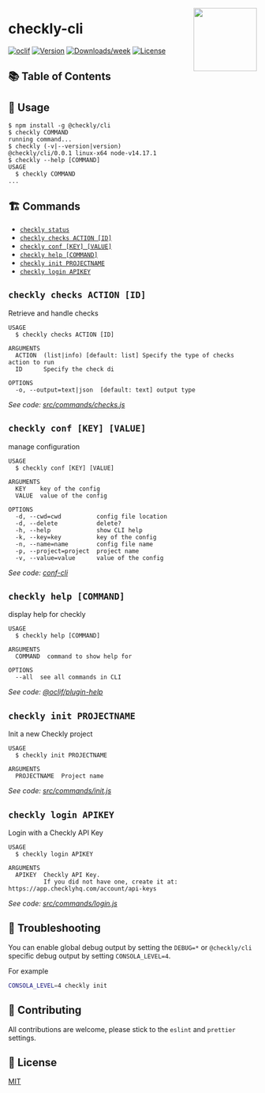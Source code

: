 <p>
  <img height="128" src="https://www.checklyhq.com/images/footer-logo.svg" align="right" />
  <h1>checkly-cli</h1>
</p>

[![oclif](https://img.shields.io/badge/cli-oclif-brightgreen.svg)](https://oclif.io)
[![Version](https://img.shields.io/npm/v/@checkly/cli.svg)](https://npmjs.org/package/@checkly/cli)
[![Downloads/week](https://img.shields.io/npm/dw/@checkly/cli.svg)](https://npmjs.org/package/@checkly/cli)
[![License](https://img.shields.io/npm/l/@checkly/cli.svg)](https://github.com/checkly/checkly-cli/blob/master/package.json)

## 📚 Table of Contents

<!-- toc -->

<!-- tocstop -->

## 🔧 Usage

<!-- usage -->

```sh-session
$ npm install -g @checkly/cli
$ checkly COMMAND
running command...
$ checkly (-v|--version|version)
@checkly/cli/0.0.1 linux-x64 node-v14.17.1
$ checkly --help [COMMAND]
USAGE
  $ checkly COMMAND
...
```

<!-- usagestop -->

## 🏗️ Commands

<!-- commands -->

- [`checkly status`](#checkly-status-id)
- [`checkly checks ACTION [ID]`](#checkly-checks-action-id)
- [`checkly conf [KEY] [VALUE]`](#checkly-conf-key-value)
- [`checkly help [COMMAND]`](#checkly-help-command)
- [`checkly init PROJECTNAME`](#checkly-init-projectname)
- [`checkly login APIKEY`](#checkly-login-apikey)

## `checkly checks ACTION [ID]`

Retrieve and handle checks

```
USAGE
  $ checkly checks ACTION [ID]

ARGUMENTS
  ACTION  (list|info) [default: list] Specify the type of checks action to run
  ID      Specify the check di

OPTIONS
  -o, --output=text|json  [default: text] output type
```

_See code: [src/commands/checks.js](https://github.com/checkly/checkly-cli/blob/v0.0.1/src/commands/checks.js)_

## `checkly conf [KEY] [VALUE]`

manage configuration

```
USAGE
  $ checkly conf [KEY] [VALUE]

ARGUMENTS
  KEY    key of the config
  VALUE  value of the config

OPTIONS
  -d, --cwd=cwd          config file location
  -d, --delete           delete?
  -h, --help             show CLI help
  -k, --key=key          key of the config
  -n, --name=name        config file name
  -p, --project=project  project name
  -v, --value=value      value of the config
```

_See code: [conf-cli](https://github.com/natzcam/conf-cli/blob/v0.1.9/src/commands/conf.ts)_

## `checkly help [COMMAND]`

display help for checkly

```
USAGE
  $ checkly help [COMMAND]

ARGUMENTS
  COMMAND  command to show help for

OPTIONS
  --all  see all commands in CLI
```

_See code: [@oclif/plugin-help](https://github.com/oclif/plugin-help/blob/v3.2.1/src/commands/help.ts)_

## `checkly init PROJECTNAME`

Init a new Checkly project

```
USAGE
  $ checkly init PROJECTNAME

ARGUMENTS
  PROJECTNAME  Project name
```

_See code: [src/commands/init.js](https://github.com/checkly/checkly-cli/blob/v0.0.1/src/commands/init.js)_

## `checkly login APIKEY`

Login with a Checkly API Key

```
USAGE
  $ checkly login APIKEY

ARGUMENTS
  APIKEY  Checkly API Key.
          If you did not have one, create it at: https://app.checklyhq.com/account/api-keys
```

_See code: [src/commands/login.js](https://github.com/checkly/checkly-cli/blob/v0.0.1/src/commands/login.js)_

<!-- commandsstop -->

## 🚧 Troubleshooting

You can enable global debug output by setting the `DEBUG=*` or `@checkly/cli` specific debug output by setting `CONSOLA_LEVEL=4`.

For example

```bash
CONSOLA_LEVEL=4 checkly init
```

## 🙏 Contributing

All contributions are welcome, please stick to the `eslint` and `prettier` settings.

## 📖 License

[MIT](https://opensource.org/licenses/MIT)
